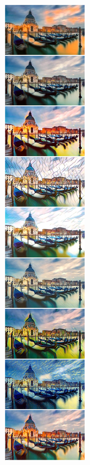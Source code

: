 <img src ="output1.jpg" width="260px" /> 
<img src ="output2.jpg" width="260px" />
<img src ="output3.jpg" width="260px" />
<img src ="output4.jpg" width="260px" />
<img src ="output5.jpg" width="260px" />
<img src ="output6.jpg" width="260px" />
<img src ="output7.jpg" width="260px" />
<img src ="output8.jpg" width="260px" />
<img src ="output9.jpg" width="260px" />